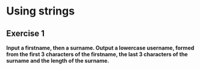 # Using strings
## Exercise 1

**Input a firstname, then a surname. Output a lowercase username, formed from the first 3 characters of the firstname, the last 3 characters of the surname and the length of the surname.**